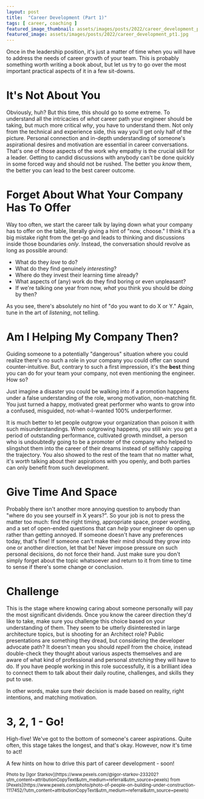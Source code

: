 ```yaml
---
layout: post
title:  "Career Development (Part 1)"
tags: [ career, coaching ]
featured_image_thumbnail: assets/images/posts/2022/career_development_pt1_thumbnail.jpg 
featured_image: assets/images/posts/2022/career_development_pt1.jpg
---
```

Once in the leadership position, it's just a matter of time when you will have to address the needs of career growth of your team. This is probably something worth writing a book about, but let us try to go over the most important practical aspects of it in a few sit-downs.

<!--more-->

# It's Not About You

Obviously, huh? But this time, this should go to some extreme. To understand all the intricacies of _what_ career path your engineer should be taking, but much more critical _why_, you have to understand them. Not only from the technical and experience side, this way you'll get only half of the picture. Personal connection and in-depth understanding of someone's aspirational desires and motivation are essential in career conversations. That's one of those aspects of the work why empathy is the crucial skill for a leader. Getting to candid discussions with anybody can't be done quickly in some forced way and should not be rushed. The better you _know_ them, the better you can lead to the best career outcome. 

# Forget About What Your Company Has To Offer

Way too often, we start the career talk by laying down what your company has to offer on the table, literally giving a hint of "now, choose." I think it's a big mistake right from the get-go and leads to thinking and discussions inside those boundaries _only_. Instead, the conversation should revolve as long as possible around: 
* What do they _love_ to do?
* What do they find genuinely _interesting_?
* Where do they invest their learning time already?
* What aspects of (any) work do they find boring or even unpleasant?
* If we're talking one year from now, _what_ you think you should be _doing_ by then?

As you see, there's absolutely no hint of "do you want to do X or Y." Again, tune in the art of _listening_, not telling.

# Am I Helping My Company Then?

Guiding someone to a potentially "dangerous" situation where you could realize there's no such a role in your company you could offer can sound counter-intuitive. But, contrary to such a first impression, it's the **best** thing you can do for your team your company, not even mentioning the engineer. How so?

Just imagine a disaster you could be walking into if a promotion happens under a false understanding of the role, wrong motivation, non-matching fit. You just turned a happy, motivated great performer who wants to grow into a confused, misguided, not-what-I-wanted 100% underperformer.

It is much better to let people outgrow your organization than poison it with such misunderstandings. When outgrowing happens, you still win: you get a period of outstanding performance, cultivated growth mindset, a person who is undoubtedly going to be a promoter of the company who helped to slingshot them into the career of their dreams instead of selfishly capping the trajectory. You also showed to the rest of the team that no matter what, it's _worth_ talking about their aspirations with you openly, and both parties can only benefit from such development.

# Give Time And Space

Probably there isn't another more annoying question to anybody than "where do you see yourself in X years?". So your job is not to press the matter too much: find the right timing, appropriate space, proper wording, and a set of open-ended questions that can _help_ your engineer do open up rather than getting annoyed. If someone doesn't have any preferences today, that's fine! If someone can't make their mind should they grow into one or another direction, let that be! Never impose pressure on such personal decisions, do not force their hand. Just make sure you don't simply forget about the topic whatsoever and return to it from time to time to sense if there's some change or conclusion.

# Challenge

This is the stage where knowing caring about someone personally will pay the most significant dividends. Once you know the career direction they'd like to take, make sure you challenge this choice based on your understanding of them. They seem to be utterly disinterested in large architecture topics, but is shooting for an Architect role? Public presentations are something they dread, but considering the developer advocate path? It doesn't mean you should _repell_ from the choice, instead double-check they thought about various aspects themselves and are aware of what kind of professional and personal _stretching_ they will have to do. If you have people working in this role successfully, it is a brilliant idea to connect them to talk about their daily routine, challenges, and skills they put to use. 

In other words, make sure their decision is made based on reality, right intentions, and matching motivation. 

# 3, 2, 1 - Go!

High-five! We've got to the bottom of someone's career aspirations. Quite often, this stage takes the longest, and that's okay. However, now it's time to act!

A few hints on how to drive this part of career development - soon!

<small>
	Photo by [Igor Starkov](https://www.pexels.com/@igor-starkov-233202?utm_content=attributionCopyText&utm_medium=referral&utm_source=pexels) from [Pexels](https://www.pexels.com/photo/photo-of-people-on-building-under-construction-1117452/?utm_content=attributionCopyText&utm_medium=referral&utm_source=pexels)
</small>
